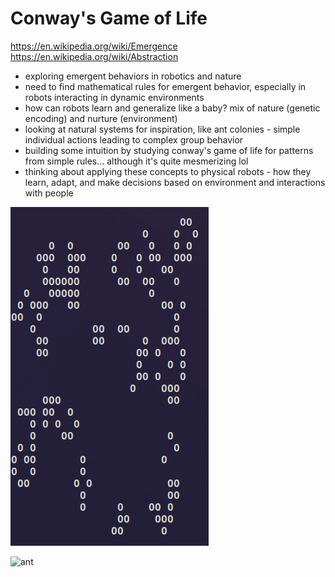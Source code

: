 # Conway's Game of Life

https://en.wikipedia.org/wiki/Emergence
https://en.wikipedia.org/wiki/Abstraction

- exploring emergent behaviors in robotics and nature
- need to find mathematical rules for emergent behavior, especially in robots interacting in dynamic environments
- how can robots learn and generalize like a baby? mix of nature (genetic encoding) and nurture (environment)
- looking at natural systems for inspiration, like ant colonies - simple individual actions leading to complex group behavior
- building some intuition by studying conway's game of life for patterns from simple rules... although it's quite mesmerizing lol
- thinking about applying these concepts to physical robots - how they learn, adapt, and make decisions based on environment and interactions with people

![conway](assets/conway.png)

![ant](assets/ant.png)
